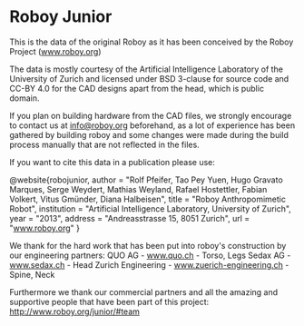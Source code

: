 Roboy Junior
======

This is the data of the original Roboy as it has been conceived by the Roboy Project (www.roboy.org)

The data is mostly courtesy of the Artificial Intelligence Laboratory of the University of Zurich and licensed under BSD 3-clause for source code and CC-BY 4.0 for the CAD designs apart from the head, which is public domain.

If you plan on building hardware from the CAD files, we strongly encourage to contact us at info@roboy.org beforehand, as a lot of experience has been gathered by building roboy and some changes were made during the build process manually that are not reflected in the files. 

If you want to cite this data in a publication please use:

@website{robojunior,
  author      = "Rolf Pfeifer, Tao Pey Yuen, Hugo Gravato Marques, Serge Weydert, Mathias Weyland, Rafael Hostettler, Fabian Volkert, Vitus Gmünder, Diana Halbeisen",
  title       = "Roboy Anthropomimetic Robot",
  institution = "Artificial Intelligence Laboratory, University of Zurich",
  year        = "2013",
  address     = "Andreasstrasse 15, 8051 Zurich",
  url         = "www.roboy.org"
}

We thank for the hard work that has been put into roboy's construction by our engineering partners:
QUO AG - www.quo.ch - Torso, Legs
Sedax AG - www.sedax.ch - Head
Zurich Engineering - www.zuerich-engineering.ch - Spine, Neck

Furthermore we thank our commercial partners and all the amazing and supportive people that have been part of this project:
http://www.roboy.org/junior/#team
